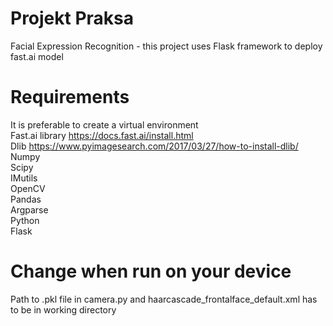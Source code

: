# Projekt Praksa
 Facial Expression Recognition - this project uses Flask framework to deploy fast.ai model 

# Requirements 
It is preferable to create a virtual environment <br />
Fast.ai library https://docs.fast.ai/install.html <br />
Dlib https://www.pyimagesearch.com/2017/03/27/how-to-install-dlib/ <br />
Numpy <br />
Scipy <br />
IMutils <br />
OpenCV <br />
Pandas <br />
Argparse <br />
Python <br />
Flask <br />


# Change when run on your device 
Path to .pkl file in camera.py and haarcascade_frontalface_default.xml has to be in working directory <br />
